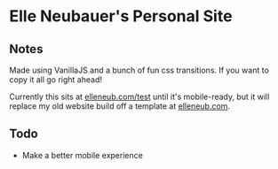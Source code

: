 # Elle Neubauer's Personal Site

## Notes

Made using VanillaJS and a bunch of fun css transitions. If you want to copy it all go right ahead!

Currently this sits at [elleneub.com/test](http://elleneub.com/test) until it's mobile-ready, but it will replace my old website build
off a template at [elleneub.com](http://elleneub.com).

## Todo

- Make a better mobile experience
